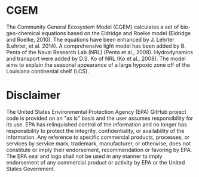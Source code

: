# CGEM 

The Community General Ecosystem Model (CGEM) calculates a set of bio-geo-chemical equations based on the Eldridge and Roelke model (Eldridge and Roelke, 2010). The equations have been enhanced by J. Lehrter (Lehrter, et al. 2014). A comprehensive light model has been added by B. Penta of the Naval Research Lab (NRL) (Penta et al., 2008). Hydrodynamics and transport were added by D.S. Ko of NRL (Ko et al., 2008). The model aims to explain the seasonal appearance of a large hypoxic zone off of the Louisiana continental shelf (LCS). 

# Disclaimer
The United States Environmental Protection Agency (EPA) GitHub project code is provided on an "as is" basis and the user assumes responsibility for its use.  EPA has relinquished control of the information and no longer has responsibility to protect the integrity, confidentiality, or availability of the information.  Any reference to specific commercial products, processes, or services by service mark, trademark, manufacturer, or otherwise, does not constitute or imply their endorsement, recommendation or favoring by EPA.  The EPA seal and logo shall not be used in any manner to imply endorsement of any commercial product or activity by EPA or the United States Government.

